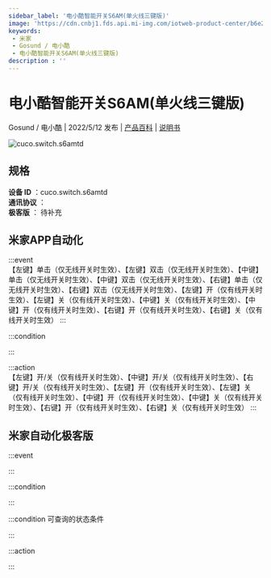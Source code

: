 ```yaml
---
sidebar_label: '电小酷智能开关S6AM(单火线三键版)'
image: 'https://cdn.cnbj1.fds.api.mi-img.com/iotweb-product-center/b6e20e289cd63e049277645c5fd4ca8b_1625129842814.png?GalaxyAccessKeyId=AKVGLQWBOVIRQ3XLEW&Expires=9223372036854775807&Signature=0TYVlniQMZjLfkMXVQ+pMMSp7W8='
keywords: 
 - 米家
 - Gosund / 电小酷
 - 电小酷智能开关S6AM(单火线三键版)
description : ''
---
```

# 电小酷智能开关S6AM(单火线三键版)

Gosund / 电小酷 | 2022/5/12 发布 | [产品百科](https://home.mi.com/webapp/content/baike/product/index.html?model=cuco.switch.s6amtd/) | [说明书](https://home.mi.com/views/introduction.html?model=cuco.switch.s6amtd&region=cn)

![cuco.switch.s6amtd](https://cdn.cnbj1.fds.api.mi-img.com/iotweb-product-center/b6e20e289cd63e049277645c5fd4ca8b_1625129842814.png?GalaxyAccessKeyId=AKVGLQWBOVIRQ3XLEW&Expires=9223372036854775807&Signature=0TYVlniQMZjLfkMXVQ+pMMSp7W8=)

## 规格  
> 
**设备 ID** ：cuco.switch.s6amtd  
**通讯协议** ：  
**极客版**  ： 待补充 


## 米家APP自动化  

:::event  
【左键】单击（仅无线开关时生效）、【左键】双击（仅无线开关时生效）、【中键】单击（仅无线开关时生效）、【中键】双击（仅无线开关时生效）、【右键】单击（仅无线开关时生效）、【右键】双击（仅无线开关时生效）、【左键】开（仅有线开关时生效）、【左键】关（仅有线开关时生效）、【中键】关（仅有线开关时生效）、【中键】开（仅有线开关时生效）、【右键】开（仅有线开关时生效）、【右键】关（仅有线开关时生效）
:::

:::condition  

:::

:::action   
【左键】开/关（仅有线开关时生效）、【中键】开/关（仅有线开关时生效）、【右键】开/关（仅有线开关时生效）、【左键】开（仅有线开关时生效）、【左键】关（仅有线开关时生效）、【中键】开（仅有线开关时生效）、【中键】关（仅有线开关时生效）、【右键】开（仅有线开关时生效）、【右键】关（仅有线开关时生效）
:::

## 米家自动化极客版  

:::event  

:::

:::condition  

:::

:::condition 可查询的状态条件  

:::

:::action  

:::

        
